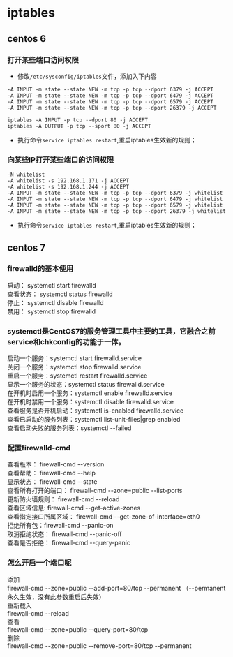 # iptables


## centos 6
### 打开某些端口访问权限

* 修改``/etc/sysconfig/iptables``文件，添加入下内容

```
-A INPUT -m state --state NEW -m tcp -p tcp --dport 6379 -j ACCEPT
-A INPUT -m state --state NEW -m tcp -p tcp --dport 6479 -j ACCEPT
-A INPUT -m state --state NEW -m tcp -p tcp --dport 6579 -j ACCEPT
-A INPUT -m state --state NEW -m tcp -p tcp --dport 26379 -j ACCEPT
```

```
iptables -A INPUT -p tcp --dport 80 -j ACCEPT
iptables -A OUTPUT -p tcp --sport 80 -j ACCEPT
```
* 执行命令``service iptables restart``,重启iptables生效新的规则；

### 向某些IP打开某些端口的访问权限

```
-N whitelist
-A whitelist -s 192.168.1.171 -j ACCEPT
-A whitelist -s 192.168.1.244 -j ACCEPT
-A INPUT -m state --state NEW -m tcp -p tcp --dport 6379 -j whitelist
-A INPUT -m state --state NEW -m tcp -p tcp --dport 6479 -j whitelist
-A INPUT -m state --state NEW -m tcp -p tcp --dport 6579 -j whitelist
-A INPUT -m state --state NEW -m tcp -p tcp --dport 26379 -j whitelist
```

* 执行命令``service iptables restart``,重启iptables生效新的规则；


## centos 7

### firewalld的基本使用
启动： systemctl start firewalld  
查看状态： systemctl status firewalld   
停止： systemctl disable firewalld  
禁用： systemctl stop firewalld  
 
### systemctl是CentOS7的服务管理工具中主要的工具，它融合之前service和chkconfig的功能于一体。  
启动一个服务：systemctl start firewalld.service  
关闭一个服务：systemctl stop firewalld.service  
重启一个服务：systemctl restart firewalld.service  
显示一个服务的状态：systemctl status firewalld.service  
在开机时启用一个服务：systemctl enable firewalld.service  
在开机时禁用一个服务：systemctl disable firewalld.service  
查看服务是否开机启动：systemctl is-enabled firewalld.service  
查看已启动的服务列表：systemctl list-unit-files|grep enabled  
查看启动失败的服务列表：systemctl --failed  

### 配置firewalld-cmd

查看版本： firewall-cmd --version  
查看帮助： firewall-cmd --help  
显示状态： firewall-cmd --state  
查看所有打开的端口： firewall-cmd --zone=public --list-ports  
更新防火墙规则： firewall-cmd --reload  
查看区域信息:  firewall-cmd --get-active-zones  
查看指定接口所属区域： firewall-cmd --get-zone-of-interface=eth0  
拒绝所有包：firewall-cmd --panic-on  
取消拒绝状态： firewall-cmd --panic-off  
查看是否拒绝： firewall-cmd --query-panic  
 
### 怎么开启一个端口呢

添加  
firewall-cmd --zone=public --add-port=80/tcp --permanent    （--permanent永久生效，没有此参数重启后失效）  
重新载入  
firewall-cmd --reload  
查看  
firewall-cmd --zone=public --query-port=80/tcp  
删除  
firewall-cmd --zone=public --remove-port=80/tcp --permanent  
